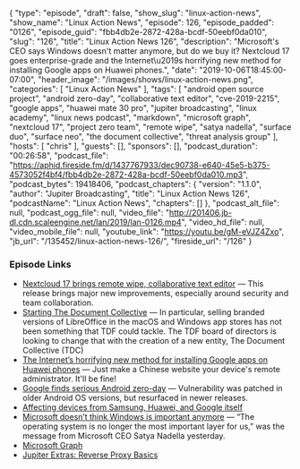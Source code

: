 {
  "type": "episode",
  "draft": false,
  "show_slug": "linux-action-news",
  "show_name": "Linux Action News",
  "episode": 126,
  "episode_padded": "0126",
  "episode_guid": "fbb4db2e-2872-428a-bcdf-50eebf0da010",
  "slug": "126",
  "title": "Linux Action News 126",
  "description": "Microsoft's CEO says Windows doesn't matter anymore, but do we buy it? Nextcloud 17 goes enterprise-grade and the Internet\u2019s horrifying new method for installing Google apps on Huawei phones.",
  "date": "2019-10-06T18:45:00-07:00",
  "header_image": "/images/shows/linux-action-news.png",
  "categories": [
    "Linux Action News"
  ],
  "tags": [
    "android open source project",
    "android zero-day",
    "collaborative text editor",
    "cve-2019-2215",
    "google apps",
    "huawei mate 30 pro",
    "jupiter broadcasting",
    "linux academy",
    "linux news podcast",
    "markdown",
    "microsoft graph",
    "nextcloud 17",
    "project zero team",
    "remote wipe",
    "satya nadella",
    "surface duo",
    "surface neo",
    "the document collective",
    "threat analysis group"
  ],
  "hosts": [
    "chris"
  ],
  "guests": [],
  "sponsors": [],
  "podcast_duration": "00:26:58",
  "podcast_file": "https://aphid.fireside.fm/d/1437767933/dec90738-e640-45e5-b375-4573052f4bf4/fbb4db2e-2872-428a-bcdf-50eebf0da010.mp3",
  "podcast_bytes": 19418406,
  "podcast_chapters": {
    "version": "1.1.0",
    "author": "Jupiter Broadcasting",
    "title": "Linux Action News 126",
    "podcastName": "Linux Action News",
    "chapters": []
  },
  "podcast_alt_file": null,
  "podcast_ogg_file": null,
  "video_file": "http://201406.jb-dl.cdn.scaleengine.net/lan/2019/lan-0126.mp4",
  "video_hd_file": null,
  "video_mobile_file": null,
  "youtube_link": "https://youtu.be/gM-eVJZ4Zxo",
  "jb_url": "/135452/linux-action-news-126/",
  "fireside_url": "/126"
}


### Episode Links

  * [Nextcloud 17 brings remote wipe, collaborative text editor](https://nextcloud.com/blog/nextcloud-17-brings-remote-wipe-collaborative-text-editor-and-next-generation-secure-watermarking/ "Nextcloud 17 brings remote wipe, collaborative text editor") — This release brings major new improvements, especially around security and team collaboration. 
  * [Starting The Document Collective](https://lwn.net/Articles/801016/ "Starting The Document Collective") — In particular, selling branded versions of LibreOffice in the macOS and Windows app stores has not been something that TDF could tackle. The TDF board of directors is looking to change that with the creation of a new entity, The Document Collective (TDC)
  * [The Internet’s horrifying new method for installing Google apps on Huawei phones](https://arstechnica.com/gadgets/2019/10/the-internets-horrifying-new-method-for-installing-google-apps-on-huawei-phones/ "The Internet’s horrifying new method for installing Google apps on Huawei phones") — Just make a Chinese website your device's remote administrator. It'll be fine!
  * [Google finds serious Android zero-day](https://www.zdnet.com/article/google-finds-android-zero-day-impacting-pixel-samsung-huawei-xiaomi-devices/ "Google finds serious Android zero-day") — Vulnerability was patched in older Android OS versions, but resurfaced in newer releases.
  * [Affecting devices from Samsung, Huawei, and Google itself](https://www.theverge.com/2019/10/4/20898460/android-security-vulnerability-project-zero-pixel-galaxy-huawei-xiaomi "Affecting devices from Samsung, Huawei, and Google itself")
  * [Microsoft doesn’t think Windows is important anymore](https://www.theverge.com/2019/10/3/20896908/microsoft-windows-satya-nadella-importance-apps-services-android "Microsoft doesn’t think Windows is important anymore") — “The operating system is no longer the most important layer for us,” was the message from Microsoft CEO Satya Nadella yesterday.
  * [Microsoft Graph](https://developer.microsoft.com/en-us/graph "Microsoft Graph")
  * [Jupiter Extras: Reverse Proxy Basics](https://extras.show/19 "Jupiter Extras: Reverse Proxy Basics")



